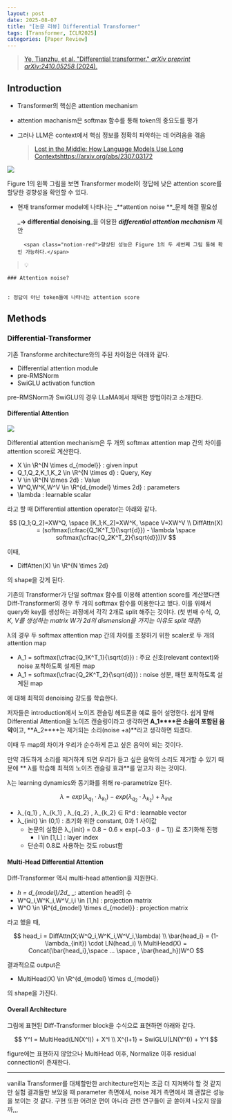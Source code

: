 ```yaml
---
layout: post
date: 2025-08-07
title: "[논문 리뷰] Differential Transformer"
tags: [Transformer, ICLR2025]
categories: [Paper Review]
---
```


> [Ye, Tianzhu, et al. "Differential transformer." ](https://arxiv.org/abs/2410.05258)[_arXiv preprint arXiv:2410.05258_](https://arxiv.org/abs/2410.05258)[ (2024).](https://arxiv.org/abs/2410.05258)



## Introduction

- Transformer의 핵심은 attention mechanism
- attention machanism은 softmax 함수를 통해 token의 중요도를 평가
- 그러나 LLM은 context에서 핵심 정보를 정확히 파악하는 데 어려움을 겪음

	> [Lost in the Middle: How Language Models Use Long Contextshttps://arxiv.org/abs/2307.03172](https://arxiv.org/abs/2307.03172)


![](https://prod-files-secure.s3.us-west-2.amazonaws.com/542b861c-36a8-4051-84e5-8804b6728dba/9083ea56-691a-4752-ae26-47f403431ac8/image.png?X-Amz-Algorithm=AWS4-HMAC-SHA256&X-Amz-Content-Sha256=UNSIGNED-PAYLOAD&X-Amz-Credential=ASIAZI2LB466ZFMNOTUW%2F20251008%2Fus-west-2%2Fs3%2Faws4_request&X-Amz-Date=20251008T210105Z&X-Amz-Expires=3600&X-Amz-Security-Token=IQoJb3JpZ2luX2VjECwaCXVzLXdlc3QtMiJHMEUCIBFtMqufvx6%2BRRWCs0CdiN%2FI17UP3YRfHYi8qwhwxlEUAiEAmglxTCZl4zuHO6V0ssAPZWO9wdCRU1pODMDP%2F%2BV5FCYqiAQIxf%2F%2F%2F%2F%2F%2F%2F%2F%2F%2FARAAGgw2Mzc0MjMxODM4MDUiDAefIMAbV7kTFxXhlCrcA2ZEDpiKRGloZm1bz1E%2BHOx%2BdDv%2F4%2FPeOOe%2BkjrZ5fFl%2BrkvAZcGT39dcGXzei6Z7NDbY%2B3H41BKP5u7qx3zwi0LvLYn8QqOIPmUZbzu23fgr2D4oTGF2tQcUCb4KThbEvMrmtUx%2B4x6YbW68OdCSdFCCIm2c%2BwnyvnpFm3z0bQcGw2Kmfnu%2Fj8fnZUo2Fw8XkPMobXiLh56AwdW3%2B0cinBO%2FUiz%2F77SKVrCQsc1RNO8FknT6FjVNqylNF0uwM8zG%2F3sArU08K2ORrdkMcmcE9wrVVGpzicjvPJPy%2FshwP1bg6dg5RvtXNx8e4q7KtLJP1QGAUYc%2BhtmZusZGPIWtv6YSVKpzEUC8W%2BJ6%2BZs8sEk5gjRGaWR0%2FkmNyzTkrb85sy82CpvnN8UFvUHZNzcyjaMJXa%2FxCupVVx9Tk%2BdayaHKZv946tlQnZWti8O9j5MZ3ef%2Bpn6y92gZt3DC%2B00XFdVkVv4MuylF%2BqnZ7ovaOfQqKHHblZmVnU8Gc4u9B32QdO0%2Fs5hDqOF7ALdM43GE3xigQfRVuUULfUHibRTZXoH214ld1%2Fv1qwDYSzZfVrhhILeNtxnf8chj%2BSMnASAaylsKsVTd9Hg31WTIlTmVAq%2FQwqHJ3BEVLxBrmIEMKiAm8cGOqUBda1d5NFv0f7bS0roBUMzheB9QavBcqu130Ctel1GnCKwJlP5NuKHsSV1ck56R4gPqiZj9x12g%2F9BO8UWOqGfk6IcNUlVhPKUSqGvUC7%2Fx1FX1T6VJQoU4rL7zdO39mtiB5SSBUxc%2BMX7vK92DedKWGm%2FTTAJcc7sZhaHA04jXfL0Paxm%2FQhhljEb8rQP5%2F2ivJsQz1Ayhzx8snWRtpEkdnSADvnY&X-Amz-Signature=5028023d1925b38ed2e1166fe95ba339f0ce25c1ec868789543b1928766b5931&X-Amz-SignedHeaders=host&x-amz-checksum-mode=ENABLED&x-id=GetObject)


Figure 1의 왼쪽 그림을 보면 Transformer model이 정답에 낮은 attention score를 할당한 경향성을 확인할 수 있다.

- 현재 transformer model에 나타나는 _**attention noise **_문제 해결 필요성

	_**→ differential denoising**_을 이용한 _**differential attention mechanism**_ 제안


		<span class="notion-red">향상된 성능은 Figure 1의 두 세번째 그림 통해 확인 가능하다.</span>


> 💡 


	### Attention noise?


	: 정답이 아닌 token들에 나타나는 attention score



## Methods



### Differential-Transformer


기존 Transforme architecture와의 주된 차이점은 아래와 같다.

- Differential attention module
- pre-RMSNorm
- SwiGLU activation function

pre-RMSNorm과 SwiGLU의 경우 LLaMA에서 채택한 방법이라고 소개한다.



#### Differential Attention


![](https://prod-files-secure.s3.us-west-2.amazonaws.com/542b861c-36a8-4051-84e5-8804b6728dba/116d70b2-1963-4810-9167-f4c7d8a06e8f/image.png?X-Amz-Algorithm=AWS4-HMAC-SHA256&X-Amz-Content-Sha256=UNSIGNED-PAYLOAD&X-Amz-Credential=ASIAZI2LB466ZFMNOTUW%2F20251008%2Fus-west-2%2Fs3%2Faws4_request&X-Amz-Date=20251008T210105Z&X-Amz-Expires=3600&X-Amz-Security-Token=IQoJb3JpZ2luX2VjECwaCXVzLXdlc3QtMiJHMEUCIBFtMqufvx6%2BRRWCs0CdiN%2FI17UP3YRfHYi8qwhwxlEUAiEAmglxTCZl4zuHO6V0ssAPZWO9wdCRU1pODMDP%2F%2BV5FCYqiAQIxf%2F%2F%2F%2F%2F%2F%2F%2F%2F%2FARAAGgw2Mzc0MjMxODM4MDUiDAefIMAbV7kTFxXhlCrcA2ZEDpiKRGloZm1bz1E%2BHOx%2BdDv%2F4%2FPeOOe%2BkjrZ5fFl%2BrkvAZcGT39dcGXzei6Z7NDbY%2B3H41BKP5u7qx3zwi0LvLYn8QqOIPmUZbzu23fgr2D4oTGF2tQcUCb4KThbEvMrmtUx%2B4x6YbW68OdCSdFCCIm2c%2BwnyvnpFm3z0bQcGw2Kmfnu%2Fj8fnZUo2Fw8XkPMobXiLh56AwdW3%2B0cinBO%2FUiz%2F77SKVrCQsc1RNO8FknT6FjVNqylNF0uwM8zG%2F3sArU08K2ORrdkMcmcE9wrVVGpzicjvPJPy%2FshwP1bg6dg5RvtXNx8e4q7KtLJP1QGAUYc%2BhtmZusZGPIWtv6YSVKpzEUC8W%2BJ6%2BZs8sEk5gjRGaWR0%2FkmNyzTkrb85sy82CpvnN8UFvUHZNzcyjaMJXa%2FxCupVVx9Tk%2BdayaHKZv946tlQnZWti8O9j5MZ3ef%2Bpn6y92gZt3DC%2B00XFdVkVv4MuylF%2BqnZ7ovaOfQqKHHblZmVnU8Gc4u9B32QdO0%2Fs5hDqOF7ALdM43GE3xigQfRVuUULfUHibRTZXoH214ld1%2Fv1qwDYSzZfVrhhILeNtxnf8chj%2BSMnASAaylsKsVTd9Hg31WTIlTmVAq%2FQwqHJ3BEVLxBrmIEMKiAm8cGOqUBda1d5NFv0f7bS0roBUMzheB9QavBcqu130Ctel1GnCKwJlP5NuKHsSV1ck56R4gPqiZj9x12g%2F9BO8UWOqGfk6IcNUlVhPKUSqGvUC7%2Fx1FX1T6VJQoU4rL7zdO39mtiB5SSBUxc%2BMX7vK92DedKWGm%2FTTAJcc7sZhaHA04jXfL0Paxm%2FQhhljEb8rQP5%2F2ivJsQz1Ayhzx8snWRtpEkdnSADvnY&X-Amz-Signature=e27deb38cfb302a2fe0c95b6a2a6310cc4fcfa16514018c477b37fb93f3b6c53&X-Amz-SignedHeaders=host&x-amz-checksum-mode=ENABLED&x-id=GetObject)


Differential attention mechanism은 두 개의 softmax attention map 간의 차이를 attention score로 계산한다.

- X \in \R^{N \times d\_{model}} : given input
- Q\_1,Q\_2,K\_1,K\_2 \in \R^{N \times d} : Query, Key
- V \in \R^{N \times 2d} : Value
- W^Q,W^K,W^V \in \R^{d\_{model} \times 2d} : parameters
- \lambda : learnable scalar

라고 할 때 Differential attention operator는 아래와 같다.


$$
[Q_1;Q_2]=XW^Q, \space [K_1;K_2]=XW^K, \space V=XW^V \\
DiffAttn(X) = (softmax(\cfrac{Q_1K^T_1}{\sqrt{d}}) - \lambda \space softmax(\cfrac{Q_2K^T_2}{\sqrt{d}}))V
$$


이때,

- DiffAtten(X) \in \R^{N \times 2d}

의 shape을 갖게 된다.


기존의 Transformer가 단일 softmax 함수를 이용해 attention score를 계산했다면 Diff-Transformer의 경우 두 개의 softmax 함수를 이용한다고 했다. 이를 위해서 query와 key를 생성하는 과정에서 각각 2개로 split 해주는 것이다. <span class="notion-red">(첫 번째 수식, </span><span class="notion-red">_Q, K, V를 생성하는 matrix W가 2d의 dismension을 가지는 이유도 split 때문_</span><span class="notion-red">)</span>


 λ의 경우 두 softmax attention map 간의 차이를 조정하기 위한 scaler로 두 개의 attention map

- A\_1 = softmax(\cfrac{Q\_1K^T\_1}{\sqrt{d}}) : 주요 신호(relevant context)와 noise 포착하도록 설계된 map
- A\_1 = softmax(\cfrac{Q\_2K^T\_2}{\sqrt{d}}) : noise 성분, 패턴 포착하도록 설계된 map 

에 대해 최적의 denoising 강도를 학습한다.


저자들은 introduction에서 노이즈 캔슬링 헤드폰을 예로 들어 설명한다. 쉽게 말해 Differential Attention을 노이즈 캔슬링이라고 생각하면 **A\_1****은 소음이 포함된 음악**이고, **A\_2****는 제거되는 소리(noise +a)**라고 생각하면 되겠다. 


이때 두 map의 차이가 우리가 순수하게 듣고 싶은 음악이 되는 것이다. 


만약 과도하게 소리를 제거하게 되면 우리가 듣고 싶은 음악의 소리도 제거할 수 있기 때문에 ** λ를 학습해 최적의 노이즈 캔슬링 효과**를 얻고자 하는 것이다.


λ는 learning dynamics와 동기화를 위해 re-parametrize 된다.


$$
\lambda = exp(\lambda_{q_1} \cdot \lambda_{k_1}) - exp(\lambda_{q_2} \cdot \lambda_{k_2}) + \lambda_{init}
$$

- λ\_{q\_1} , λ\_{k\_1} , λ\_{q\_2} , λ\_{k\_2} ∈ R^d : learnable vector
- λ\_{init} \in (0,1) : 초기화 위한 constant, 0과 1 사이값
	- 논문의 실험은 λ\_{init} = 0.8 − 0.6 × exp(−0.3 · (l − 1)) 로 초기화해 진행
		- l \in [1,L] : layer index
	- 단순히 0.8로 사용하는 것도 robust함


#### **Multi-Head Differential Attention**


Diff-Transformer 역시 multi-head attention을 지원한다.

- _h = d\_{model}/2d__ _: attention head의 수
- W^Q\_i,W^K\_i,W^V\_i,i \in [1,h] : projection matrix
- W^O \in \R^{d\_{model} \times d\_{model}} : projection matrix

라고 했을 때,


$$
head_i = DiffAttn(X;W^Q_i,W^K_i,W^V_i,\lambda) \\
\bar{head_i} = (1-\lambda_{init}) \cdot LN(head_i) \\
MultiHead(X) = Concat(\bar{head_i},\space ... \space , \bar{head_h})W^O
$$


결과적으로 output은

- MultiHead(X) \in \R^{d\_{model} \times d\_{model}}

의 shape을 가진다.



#### Overall Architecture


그림에 표현된 Diff-Transformer block을 수식으로 표현하면 아래와 같다.


$$
Y^l = MultiHead(LN(X^l)) + X^l \\
X^{l+1} = SwiGLU(LN(Y^l)) + Y^l
$$


figure에는 표현하지 않았으나 MultiHead 이후, Normalize 이후 residual connection이 존재한다.


---


vanilla Transformer를 대체할만한 architecture인지는 조금 더 지켜봐야 할 것 같지만 실험 결과들만 보았을 때 parameter 측면에서, noise 제거 측면에서 꽤 괜찮은 성능을 보이는 것 같다. 구현 또한 어려운 편이 아니라 관련 연구들이 곧 쏟아져 나오지 않을까,,,

